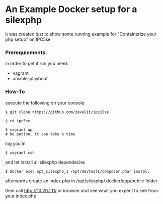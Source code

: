 # An Example Docker setup for a silexphp 
it was created just to show some running example for "Containerize your php setup" on IPC5se

### Prerequiements:
in order to get it run you need:
   - vagrant
   - ansible-playboot


### How-To
execute the following on your console:

    $ git clone https://github.com/zavalit/ipc15se 
    
    $ cd ipc5se

    $ vagrant up 
    # be pation, it can take a time


log you in

    $ vagrant ssh

and let install all silexphp dependecies

    $ docker exec opt_silexphp_1 /opt/devtools/composer.phar install


afterwords create an index.php in /opt/silexphp/.docker/app/public folder

then call  http://10.20.1.11/ in browser and see what you expect to see from your index.php



